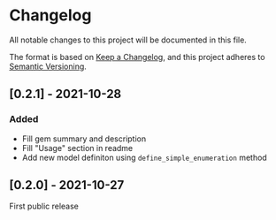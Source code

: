 # Changelog

All notable changes to this project will be documented in this file.

The format is based on [Keep a Changelog](https://keepachangelog.com/en/1.0.0/), and this project adheres to [Semantic Versioning](https://semver.org/spec/v2.0.0.html).

## [0.2.1] - 2021-10-28

### Added
- Fill gem summary and description
- Fill "Usage" section in readme
- Add new model definiton using `define_simple_enumeration` method

## [0.2.0] - 2021-10-27

First public release
